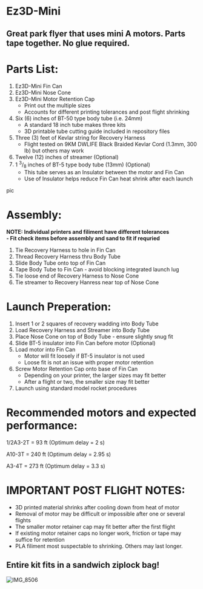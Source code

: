 # Ez3D-Mini
## Great park flyer that uses mini A motors. Parts tape together. No glue required. 

# Parts List:
1. Ez3D-Mini Fin Can
2. Ez3D-Mini Nose Cone
3. Ez3D-Mini Motor Retention Cap
   - Print out the multiple sizes
   - Accounts for different printing tolerances and post flight shrinking 
4. Six (6) inches of BT-50 type body tube (i.e. 24mm)
   - A standard 18 inch tube makes three kits
   - 3D printable tube cutting guide included in repository files
5. Three (3) feet of Kevlar string for Recovery Harness
   - Flight tested on 9KM DWLIFE Black Braided Kevlar Cord (1.3mm, 300 lb) but others may work
6. Twelve (12) inches of streamer (Optional)
7. 1 <sup>3</sup>/<sub>8</sub> inches of BT-5 type body tube (13mm) (Optional)
    - This tube serves as an Insulator between the motor and Fin Can
    - Use of Insulator helps reduce Fin Can heat shrink after each launch
  
 pic


# Assembly: 

**NOTE: Individual printers and filiment have different tolerances** <br />
**- Fit check items before assembly and sand to fit if requried**
     
1. Tie Recovery Harness to hole in Fin Can
2. Thread Recovery Harness thru Body Tube
3. Slide Body Tube onto top of Fin Can
4. Tape Body Tube to Fin Can - avoid blocking integrated launch lug
5. Tie loose end of Recovery Harness to Nose Cone
6. Tie streamer to Recovery Hanress near top of Nose Cone


# Launch Preperation:
1. Insert 1 or 2 squares of recovery wadding into Body Tube
2. Load Recovery Harness and Streamer into Body Tube
3. Place Nose Cone on top of Body Tube - ensure slightly snug fit
4. Slide BT-5 insulator into Fin Can before motor (Optional)
5. Load motor into Fin Can
    - Motor will fit loosely if BT-5 insulator is not used
    - Loose fit is not an issue with proper motor retention
6. Screw Motor Retention Cap onto base of Fin Can
   - Depending on your printer, the larger sizes may fit better
   - After a flight or two, the smaller size may fit better
7. Launch using standard model rocket procedures


# Recommended motors and expected performance: 



1/2A3-2T   = 93 ft  (Optimum delay = 2 s)

A10-3T      = 240 ft (Optimum delay = 2.95 s)

A3-4T       = 273 ft (Optimum delay = 3.3 s)


# IMPORTANT POST FLIGHT NOTES:
- 3D printed material shrinks after cooling down from heat of motor
- Removal of motor may be difficult or impossible after one or several flights
- The smaller motor retainer cap may fit better after the first flight
- If existing motor retainer caps no longer work, friction or tape may suffice for retention
- PLA filiment most suspectable to shrinking. Others may last longer.

## Entire kit fits in a sandwich ziplock bag!

  ![IMG_8506](https://github.com/user-attachments/assets/e064aa6d-3a94-4101-9a2c-e6e24a4fcbe2)

